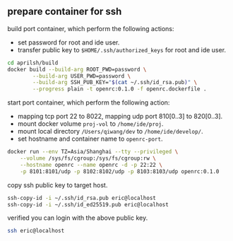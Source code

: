 ## prepare container for ssh

build port container, which perform the following actions:

- set password for root and ide user.
- transfer public key to `$HOME/.ssh/authorized_keys` for root and ide user.

```sh
cd aprilsh/build
docker build --build-arg ROOT_PWD=password \
        --build-arg USER_PWD=password \
        --build-arg SSH_PUB_KEY="$(cat ~/.ssh/id_rsa.pub)" \
        --progress plain -t openrc:0.1.0 -f openrc.dockerfile .
```

start port container, which perform the following action:

- mapping tcp port 22 to 8022, mapping udp port 810[0..3] to 820[0..3].
- mount docker volume `proj-vol` to `/home/ide/proj`.
- mount local directory `/Users/qiwang/dev` to `/home/ide/develop/`.
- set hostname and container name to `openrc-port`.

```sh
docker run --env TZ=Asia/Shanghai --tty --privileged \
    --volume /sys/fs/cgroup:/sys/fs/cgroup:rw \
    --hostname openrc --name openrc -d -p 22:22 \
    -p 8101:8101/udp -p 8102:8102/udp -p 8103:8103/udp openrc:0.1.0
```

copy ssh public key to target host.
```sh
ssh-copy-id -i ~/.ssh/id_rsa.pub eric@localhost
ssh-copy-id -i ~/.ssh/id_ed25519.pub eric@localhost
```

verified you can login with the above public key.
```sh
ssh eric@localhost
```
